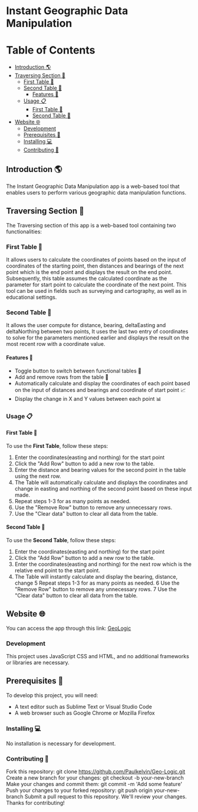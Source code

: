 # Instant Geographic Data Manipulation

Table of Contents
=================

- [Introduction 🌎](#introduction-)
- [Traversing Section 🧭](#traversing-section-)
  - [First Table 🧮](#first-table-)
  - [Second Table 📐](#second-table-)
    - [Features 🚀](#features-)
  - [Usage 📋](#usage-)
    - [First Table 🧮](#first-table--1)
    - [Second Table 📐](#second-table--1)
- [Website 🌐](#website-)
  - [Development](#development)
  - [Prerequisites 📝](#prerequisites-)
  - [Installing 💻](#installing-)
  - [Contributing 🤝](#contributing-)

## Introduction 🌎

The Instant Geographic Data Manipulation app is a web-based tool that enables users to perform various geographic data manipulation functions.

## Traversing Section 🧭

The Traversing section of this app is a web-based tool containing two functionalities:

### First Table 🧮

It allows users to calculate the coordinates of points based on the input of coordinates of the starting point, then distances and bearings of the next point which is the end point and displays the result on the end point. Subsequently, this table assumes the calculated coordinate as the parameter for start point to calculate the coordinate of the next point. This tool can be used in fields such as surveying and cartography, as well as in educational settings.

### Second Table 📐

It allows the user compute for distance, bearing, deltaEasting and deltaNorthing between two points, It uses the last two entry of coordinates to solve for the parameters mentioned earlier and displays the result on the most recent row with a coordinate value.

#### Features 🚀

- Toggle button to switch between functional tables 🔄
- Add and remove rows from the table 📝
- Automatically calculate and display the coordinates of each point based on the input of distances and bearings and coordinate of start point 📈
- Display the change in X and Y values between each point 📊

### Usage 📋

#### First Table 🧮

To use the **First Table**, follow these steps:

1. Enter the coordinates(easting and northing) for the start point
2. Click the "Add Row" button to add a new row to the table.
3. Enter the distance and bearing values for the second point in the table using the next row.
4. The Table will automatically calculate and displays the coordinates and change in easting and northing of the second point based on these input made.
5. Repeat steps 1-3 for as many points as needed.
6. Use the "Remove Row" button to remove any unnecessary rows.
7. Use the "Clear data" button to clear all data from the table.

#### Second Table 📐

To use the **Second Table**, follow these steps:

1. Enter the coordinates(easting and northing) for the start point
2. Click the "Add Row" button to add a new row to the table.
3. Enter the coordinates(easting and northing) for the next row which is the relative end point to the start point.
4. The Table will instantly calculate and display the bearing, distance, change
5 Repeat steps 1-3 for as many points as needed.
6 Use the "Remove Row" button to remove any unnecessary rows.
7 Use the "Clear data" button to clear all data from the table.

## Website 🌐
You can access the app through this link: [GeoLogic](https://paulkelvin.github.io/Geo-Logic/)

### Development

This project uses JavaScript CSS and HTML, and no additional frameworks or libraries are necessary.

## Prerequisites 📝

To develop this project, you will need:

- A text editor such as Sublime Text or Visual Studio Code
- A web browser such as Google Chrome or Mozilla Firefox

### Installing 💻

No installation is necessary for development.

### Contributing 🤝

Fork this repository: git clone https://github.com/Paulkelvin/Geo-Logic.git
Create a new branch for your changes: git checkout -b your-new-branch
Make your changes and commit them: git commit -m 'Add some feature'
Push your changes to your forked repository: git push origin your-new-branch
Submit a pull request to this repository.
We'll review your changes. Thanks for contributing!
